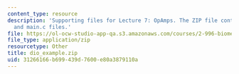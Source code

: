 ```yaml
---
content_type: resource
description: 'Supporting files for Lecture 7: OpAmps. The ZIP file contains: dio_xample_code.pdf
  and main.c files.'
file: https://ol-ocw-studio-app-qa.s3.amazonaws.com/courses/2-996-biomedical-devices-design-laboratory-fall-2007/31266166b699439d7600e80a3879110a_dio_example.zip
file_type: application/zip
resourcetype: Other
title: dio_example.zip
uid: 31266166-b699-439d-7600-e80a3879110a
---
```

